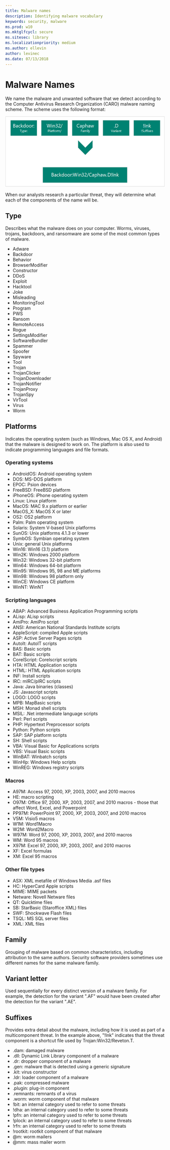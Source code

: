 ```yaml
---
title: Malware names
description: Identifying malware vocabulary
keywords: security, malware
ms.prod: w10
ms.mktglfcycl: secure
ms.sitesec: library
ms.localizationpriority: medium
ms.author: ellevin
author: levinec
ms.date: 07/13/2018
---
```

# Malware Names

We name the malware and unwanted software that we detect according to the Computer Antivirus Research Organization (CARO) malware naming scheme. The scheme uses the following format:

![coordinated-malware-eradication](images/NamingMalware1.png)

When our analysts research a particular threat, they will determine what each of the components of the name will be.

## Type

Describes what the malware does on your computer. Worms, viruses, trojans, backdoors, and ransomware are some of the most common types of malware.

* Adware
* Backdoor
* Behavior
* BrowserModifier
* Constructor
* DDoS
* Exploit
* Hacktool
* Joke
* Misleading
* MonitoringTool
* Program
* PWS
* Ransom
* RemoteAccess
* Rogue
* SettingsModifier
* SoftwareBundler
* Spammer
* Spoofer
* Spyware
* Tool
* Trojan
* TrojanClicker
* TrojanDownloader
* TrojanNotifier
* TrojanProxy
* TrojanSpy
* VirTool
* Virus
* Worm

## Platforms

Indicates the operating system (such as Windows, Mac OS X, and Android) that the malware is designed to work on. The platform is also used to indicate programming languages and file formats.

### Operating systems

* AndroidOS: Android operating system
* DOS: MS-DOS platform
* EPOC: Psion devices
* FreeBSD: FreeBSD platform
* iPhoneOS: iPhone operating system
* Linux: Linux platform
* MacOS: MAC 9.x platform or earlier
* MacOS_X: MacOS X or later
* OS2: OS2 platform
* Palm: Palm operating system
* Solaris: System V-based Unix platforms
* SunOS: Unix platforms 4.1.3 or lower
* SymbOS: Symbian operating system
* Unix: general Unix platforms
* Win16: Win16 (3.1) platform
* Win2K: Windows 2000 platform
* Win32: Windows 32-bit platform
* Win64: Windows 64-bit platform
* Win95: Windows 95, 98 and ME platforms
* Win98: Windows 98 platform only
* WinCE: Windows CE platform
* WinNT: WinNT

### Scripting languages

* ABAP: Advanced Business Application Programming scripts
* ALisp: ALisp scripts
* AmiPro: AmiPro script
* ANSI: American National Standards Institute scripts
* AppleScript: compiled Apple scripts
* ASP: Active Server Pages scripts
* AutoIt: AutoIT scripts
* BAS: Basic scripts
* BAT: Basic scripts
* CorelScript: Corelscript scripts
* HTA: HTML Application scripts
* HTML: HTML Application scripts
* INF: Install scripts
* IRC: mIRC/pIRC scripts
* Java: Java binaries (classes)
* JS: Javascript scripts
* LOGO: LOGO scripts
* MPB: MapBasic scripts
* MSH: Monad shell scripts
* MSIL: .Net intermediate language scripts
* Perl: Perl scripts
* PHP: Hypertext Preprocessor scripts
* Python: Python scripts
* SAP: SAP platform scripts
* SH: Shell scripts
* VBA: Visual Basic for Applications scripts
* VBS: Visual Basic scripts
* WinBAT: Winbatch scripts
* WinHlp: Windows Help scripts
* WinREG: Windows registry scripts

### Macros

* A97M: Access 97, 2000, XP, 2003, 2007, and 2010 macros
* HE: macro scripting
* O97M: Office 97, 2000, XP, 2003, 2007, and 2010 macros - those that affect Word, Excel, and Powerpoint
* PP97M: PowerPoint 97, 2000, XP, 2003, 2007, and 2010 macros
* V5M: Visio5 macros
* W1M: Word1Macro
* W2M: Word2Macro
* W97M: Word 97, 2000, XP, 2003, 2007, and 2010 macros
* WM: Word 95 macros
* X97M: Excel 97, 2000, XP, 2003, 2007, and 2010 macros
* XF: Excel formulas
* XM: Excel 95 macros

### Other file types

* ASX: XML metafile of Windows Media .asf files
* HC: HyperCard Apple scripts
* MIME: MIME packets
* Netware: Novell Netware files
* QT: Quicktime files
* SB: StarBasic (Staroffice XML) files
* SWF: Shockwave Flash files
* TSQL: MS SQL server files
* XML: XML files

## Family

Grouping of malware based on common characteristics, including attribution to the same authors. Security software providers sometimes use different names for the same malware family.

## Variant letter

Used sequentially for every distinct version of a malware family. For example, the detection for the variant ".AF" would have been created after the detection for the variant ".AE".

## Suffixes

Provides extra detail about the malware, including how it is used as part of a multicomponent threat. In the example above, "!lnk" indicates that the threat component is a shortcut file used by Trojan:Win32/Reveton.T.

* .dam: damaged malware
* .dll: Dynamic Link Library component of a malware
* .dr: dropper component of a malware
* .gen: malware that is detected using a generic signature
* .kit: virus constructor
* .ldr: loader component of a malware
* .pak: compressed malware
* .plugin: plug-in component
* .remnants: remnants of a virus
* .worm: worm component of that malware
* !bit: an internal category used to refer to some threats
* !dha: an internal category used to refer to some threats
* !pfn: an internal category used to refer to some threats
* !plock: an internal category used to refer to some threats
* !rfn: an internal category used to refer to some threats
* !rootkit: rootkit component of that malware
* @m: worm mailers
* @mm: mass mailer worm